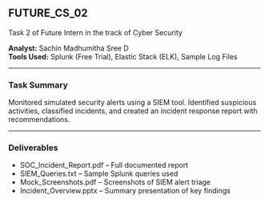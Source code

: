 ## FUTURE_CS_02

Task 2 of Future Intern in the track of Cyber Security

**Analyst:** Sachin Madhumitha Sree D  
**Tools Used:** Splunk (Free Trial), Elastic Stack (ELK), Sample Log Files

---

### Task Summary

Monitored simulated security alerts using a SIEM tool. Identified suspicious activities, classified incidents, and created an incident response report with recommendations.

---

### Deliverables

- SOC_Incident_Report.pdf – Full documented report  
- SIEM_Queries.txt – Sample Splunk queries used  
- Mock_Screenshots.pdf – Screenshots of SIEM alert triage  
- Incident_Overview.pptx – Summary presentation of key findings

